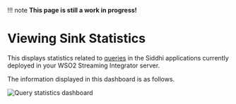 !!! note
    **This page is still a work in progress!**
    
# Viewing Sink Statistics

This displays statistics related to [queries](https://siddhi.io/en/v5.1/docs/query-guide/#query) in the Siddhi applications currently deployed in your WSO2 Streaming Integrator server.

The information displayed in this dashboard is as follows.

![Query statistics dashboard](../images/streaming-integrator-grafana-dashboard/query_statistics_dashboard.png)